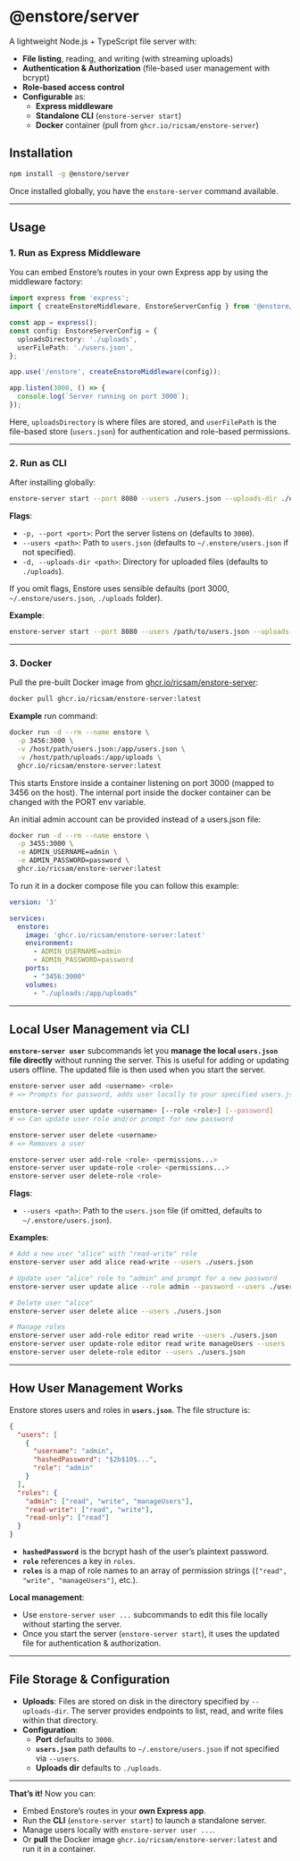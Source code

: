 # @enstore/server

A lightweight Node.js + TypeScript file server with:

- **File listing**, reading, and writing (with streaming uploads)
- **Authentication & Authorization** (file-based user management with bcrypt)
- **Role-based access control**
- **Configurable** as:
  - **Express middleware**  
  - **Standalone CLI** (`enstore-server start`)  
  - **Docker** container (pull from `ghcr.io/ricsam/enstore-server`)

## Installation

```bash
npm install -g @enstore/server
```

Once installed globally, you have the `enstore-server` command available.

---

## Usage

### 1. **Run as Express Middleware**

You can embed Enstore’s routes in your own Express app by using the middleware factory:

```ts
import express from 'express';
import { createEnstoreMiddleware, EnstoreServerConfig } from '@enstore/server';

const app = express();
const config: EnstoreServerConfig = {
  uploadsDirectory: './uploads',
  userFilePath: './users.json',
};

app.use('/enstore', createEnstoreMiddleware(config));

app.listen(3000, () => {
  console.log(`Server running on port 3000`);
});
```

Here, `uploadsDirectory` is where files are stored, and `userFilePath` is the file-based store (`users.json`) for authentication and role-based permissions.

---

### 2. **Run as CLI**

After installing globally:

```bash
enstore-server start --port 8080 --users ./users.json --uploads-dir ./uploads
```

**Flags**:
- `-p, --port <port>`: Port the server listens on (defaults to `3000`).
- `--users <path>`: Path to `users.json` (defaults to `~/.enstore/users.json` if not specified).
- `-d, --uploads-dir <path>`: Directory for uploaded files (defaults to `./uploads`).

If you omit flags, Enstore uses sensible defaults (port 3000, `~/.enstore/users.json`, `./uploads` folder).

**Example**:
```bash
enstore-server start --port 8080 --users /path/to/users.json --uploads-dir /path/to/uploads
```

---

### 3. **Docker**

Pull the pre-built Docker image from [ghcr.io/ricsam/enstore-server](https://github.com/ricsam/enstore-server/pkgs/container/enstore-server):

```bash
docker pull ghcr.io/ricsam/enstore-server:latest
```

**Example** run command:

```bash
docker run -d --rm --name enstore \
  -p 3456:3000 \
  -v /host/path/users.json:/app/users.json \
  -v /host/path/uploads:/app/uploads \
  ghcr.io/ricsam/enstore-server:latest
```

This starts Enstore inside a container listening on port 3000 (mapped to 3456 on the host). The internal port inside the docker container can be changed with the PORT env variable.

An initial admin account can be provided instead of a users.json file:
```bash
docker run -d --rm --name enstore \
  -p 3455:3000 \
  -e ADMIN_USERNAME=admin \
  -e ADMIN_PASSWORD=password \
  ghcr.io/ricsam/enstore-server:latest
```

To run it in a docker compose file you can follow this example:
```yml
version: '3'

services:
  enstore:
    image: 'ghcr.io/ricsam/enstore-server:latest'
    environment:
      - ADMIN_USERNAME=admin
      - ADMIN_PASSWORD=password
    ports:
      - "3456:3000"
    volumes:
      - "./uploads:/app/uploads"
```

---

## Local User Management via CLI

**`enstore-server user`** subcommands let you **manage the local `users.json` file directly** without running the server. This is useful for adding or updating users offline. The updated file is then used when you start the server.

```bash
enstore-server user add <username> <role>
# => Prompts for password, adds user locally to your specified users.json

enstore-server user update <username> [--role <role>] [--password]
# => Can update user role and/or prompt for new password

enstore-server user delete <username>
# => Removes a user

enstore-server user add-role <role> <permissions...>
enstore-server user update-role <role> <permissions...>
enstore-server user delete-role <role>
```

**Flags**:
- `--users <path>`: Path to the `users.json` file (if omitted, defaults to `~/.enstore/users.json`).

**Examples**:

```bash
# Add a new user "alice" with "read-write" role
enstore-server user add alice read-write --users ./users.json

# Update user "alice" role to "admin" and prompt for a new password
enstore-server user update alice --role admin --password --users ./users.json

# Delete user "alice"
enstore-server user delete alice --users ./users.json

# Manage roles
enstore-server user add-role editor read write --users ./users.json
enstore-server user update-role editor read write manageUsers --users ./users.json
enstore-server user delete-role editor --users ./users.json
```

---

## How User Management Works

Enstore stores users and roles in **`users.json`**. The file structure is:

```json
{
  "users": [
    {
      "username": "admin",
      "hashedPassword": "$2b$10$...",
      "role": "admin"
    }
  ],
  "roles": {
    "admin": ["read", "write", "manageUsers"],
    "read-write": ["read", "write"],
    "read-only": ["read"]
  }
}
```

- **`hashedPassword`** is the bcrypt hash of the user’s plaintext password.
- **`role`** references a key in `roles`.
- **`roles`** is a map of role names to an array of permission strings (`["read", "write", "manageUsers"]`, etc.).

**Local management**:
- Use `enstore-server user ...` subcommands to edit this file locally without starting the server.
- Once you start the server (`enstore-server start`), it uses the updated file for authentication & authorization.

---

## File Storage & Configuration

- **Uploads**: Files are stored on disk in the directory specified by `--uploads-dir`. The server provides endpoints to list, read, and write files within that directory.
- **Configuration**:
  - **Port** defaults to `3000`.
  - **`users.json`** path defaults to `~/.enstore/users.json` if not specified via `--users`.
  - **Uploads dir** defaults to `./uploads`.

---

**That’s it!** Now you can:
- Embed Enstore’s routes in your **own Express app**.
- Run the **CLI** (`enstore-server start`) to launch a standalone server.
- Manage users locally with `enstore-server user ...`.
- Or **pull** the Docker image `ghcr.io/ricsam/enstore-server:latest` and run it in a container.
